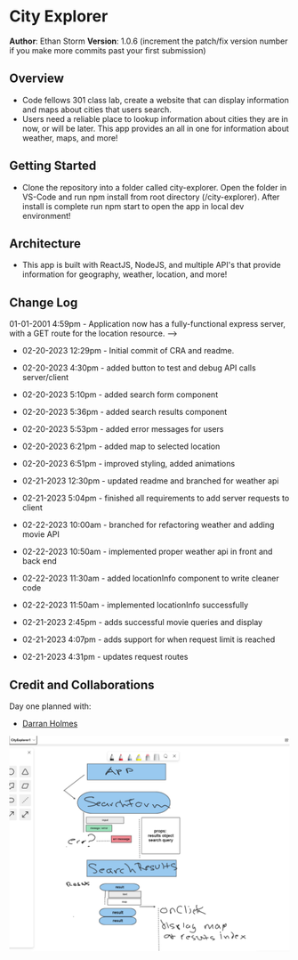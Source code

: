 # City Explorer

**Author**: Ethan Storm
**Version**: 1.0.6 (increment the patch/fix version number if you make more commits past your first submission)

## Overview

- Code fellows 301 class lab, create a website that can display information and maps about cities that users search.
- Users need a reliable place to lookup information about cities they are in now, or will be later. This app provides an all in one for information about weather, maps, and more!

## Getting Started

- Clone the repository into a folder called city-explorer. Open the folder in VS-Code and run npm install from root directory (/city-explorer). After install is complete run npm start to open the app in local dev environment!

## Architecture

<!-- Provide a detailed description of the application design. What technologies (languages, libraries, etc) you're using, and any other relevant design information. -->

- This app is built with ReactJS, NodeJS, and multiple API's that provide information for geography, weather, location, and more!

## Change Log

01-01-2001 4:59pm - Application now has a fully-functional express server, with a GET route for the location resource. -->

- 02-20-2023 12:29pm - Initial commit of CRA and readme.
- 02-20-2023 4:30pm - added button to test and debug API calls server/client
- 02-20-2023 5:10pm - added search form component
- 02-20-2023 5:36pm - added search results component
- 02-20-2023 5:53pm - added error messages for users
- 02-20-2023 6:21pm - added map to selected location
- 02-20-2023 6:51pm - improved styling, added animations

- 02-21-2023 12:30pm - updated readme and branched for weather api
- 02-21-2023 5:04pm - finished all requirements to add server requests to client

- 02-22-2023 10:00am - branched for refactoring weather and adding movie API
- 02-22-2023 10:50am - implemented proper weather api in front and back end
- 02-22-2023 11:30am - added locationInfo component to write cleaner code
- 02-22-2023 11:50am - implemented locationInfo successfully
- 02-21-2023 2:45pm - adds successful movie queries and display
- 02-21-2023 4:07pm - adds support for when request limit is reached
- 02-21-2023 4:31pm - updates request routes

## Credit and Collaborations

Day one planned with:

- [Darran Holmes](https://github.com/darranholmes74)

![Whiteboard plan](./whiteboards/CityExplorer1.png)
